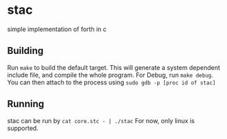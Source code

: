 # stac
simple implementation of forth in c

## Building
Run `make` to build the default target.  This will generate a system dependent include file, and compile the whole program.
For Debug, run `make debug`.  You can then attach to the process using `sudo gdb -p [proc id of stac]`

## Running
stac can be run by `cat core.stc - | ./stac`
For now, only linux is supported.
